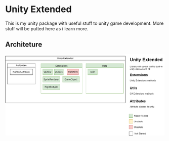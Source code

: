 # Unity Extended
This is my unity package with useful stuff to unity game development. More stuff will be putted here as i learn more.

## Architeture
![Architeture](architeture.png)
